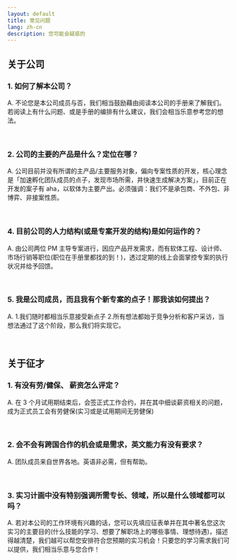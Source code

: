 ```yaml
---
layout: default
title: 常见问题
lang: zh-cn
description: 您可能会疑惑的
---
```




## 关于公司

### 1. 如何了解本公司？

A. 不论您是本公司成员与否，我们相当鼓励藉由阅读本公司的手册来了解我们。若阅读上有什么问题、或是手册的编排有什么建议，我们会相当乐意参考您的想法。

<br>

### 2. 公司的主要的产品是什么？定位在哪？

A. 公司目前并没有所谓的主产品/主要服务对象，偏向专案性质的开发，核心理念是「加速孵化团队成员的点子，发现市场所需，并快速生成解决方案」，目前正在开发的案子有 aha，以软体为主要产出。必须强调：我们不是承包商、不外包、非博弈、非接案性质。

<br>

### 4. 目前公司的人力结构(或是专案开发的结构)是如何运作的？

A. 由公司两位 PM 主导专案进行，因应产品开发需求，而有软体工程、设计师、市场行销等职位(职位在手册里都找的到！)，透过定期的线上会面掌控专案的执行状况并给予回馈。

<br>

### 5. 我是公司成员，而且我有个新专案的点子！那我该如何提出？

A. 1.我们随时都相当乐意接受新点子 2.所有想法都始于竞争分析和客户采访，当想法通过了这个阶段，那么我们将实现它。

<br>

## 关于征才

### 1. 有没有劳/健保、 薪资怎么评定？

A. 在 3 个月试用期结束后，会签正式工作合约，并在其中细谈薪资相关的问题，成为正式员工会有劳健保(实习或是试用期间无劳健保)

<br>

### 2. 会不会有跨国合作的机会或是需求，英文能力有没有要求？

A. 团队成员来自世界各地。英语非必需，但有帮助。

<br>

### 3. 实习计画中没有特别强调所需专长、领域，所以是什么领域都可以吗？

A. 若对本公司的工作环境有兴趣的话，您可以先填应征表单并在其中著名您这次实习的主要目的(什么技能的学习、想要了解职场上的哪些事情、理想待遇)，描述得越清楚，我们越可以帮您安排符合您预期的实习机会！只要您的学习需求我们可以提供，我们相当乐意与您合作！

